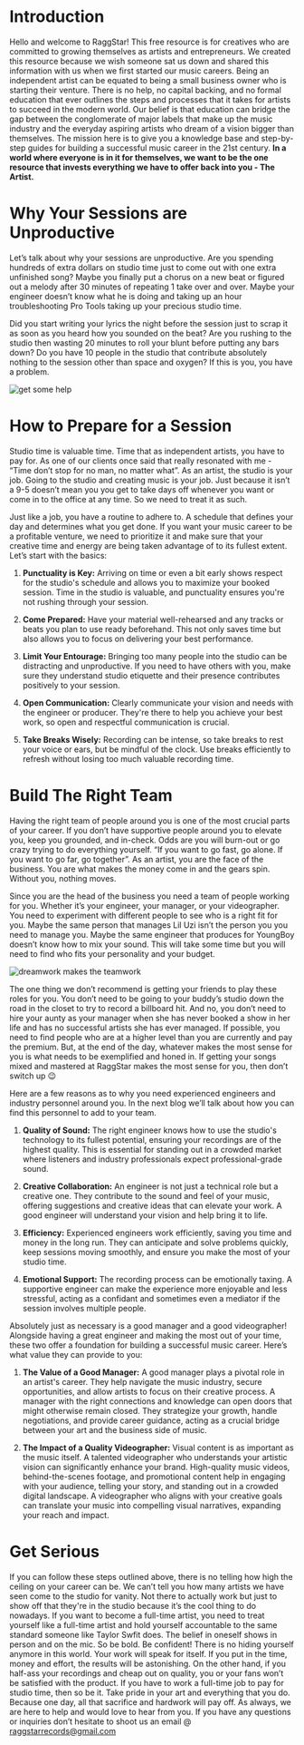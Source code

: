 <script lang='ts'>
  import BlogPageTemplate from '$lib/components/blog/BlogPageTemplate.svelte';
  import type { BlogCardProps, ASSETS_PATH } from '$lib/managers/BlogManager';
  import { orderedBlogPosts } from '$lib/managers/BlogManager';
  import { page } from '$app/stores';

  const blogPostInfo: BlogCardProps = orderedBlogPosts.find((post) => post.slug === $page.route.id?.split('/')[3]);
  const assetsUrl = `${ASSETS_PATH}/${blogPostInfo.image}`;

  const gif1 = `${assetsUrl}/gif1.gif`;
  const gif2 = `${assetsUrl}/gif2.gif`;
</script>

<BlogPageTemplate
  title={blogPostInfo.title}
  subtitle={blogPostInfo.subtitle}
  published_date={blogPostInfo.date_published}
  coverImg={blogPostInfo.image}>

# Introduction
Hello and welcome to RaggStar! This free resource is for creatives who are committed to growing themselves as artists and entrepreneurs. We created this resource because we wish someone sat us down and shared this information with us when we first started our music careers. Being an independent artist can be equated to being a small business owner who is starting their venture. There is no help, no capital backing, and no formal education that ever outlines the steps and processes that it takes for artists to succeed in the modern world. Our belief is that education can bridge the gap between the conglomerate of major labels that make up the music industry and the everyday aspiring artists who dream of a vision bigger than themselves. The mission here is to give you a knowledge base and step-by-step guides for building a successful music career in the 21st century. **In a world where everyone is in it for themselves, we want to be the one resource that invests everything we have to offer back into you - The Artist.**

# Why Your Sessions are Unproductive
Let’s talk about why your sessions are unproductive. Are you spending hundreds of extra dollars on studio time just to come out with one extra unfinished song? Maybe you finally put a chorus on a new beat or figured out a melody after 30 minutes of repeating 1 take over and over. Maybe your engineer doesn’t know what he is doing and taking up an hour troubleshooting Pro Tools taking up your precious studio time.

Did you start writing your lyrics the night before the session just to scrap it as soon as you heard how you sounded on the beat? Are you rushing to the studio then wasting 20 minutes to roll your blunt before putting any bars down?  Do you have 10 people in the studio that contribute absolutely nothing to the session other than space and oxygen? If this is you, you have a problem.

![get some help]({gif1})

# How to Prepare for a Session
Studio time is valuable time. Time that as independent artists, you have to pay for. As one of our clients once said that really resonated with me - “Time don’t stop for no man, no matter what”. As an artist, the studio is your job. Going to the studio and creating music is your job. Just because it isn’t a 9-5 doesn’t mean you you get to take days off whenever you want or come in to the office at any time. So we need to treat it as such.

Just like a job, you have a routine to adhere to. A schedule that defines your day and determines what you get done. If you want your music career to be a profitable venture, we need to prioritize it and make sure that your creative time and energy are being taken advantage of to its fullest extent. Let’s start with the basics:

1. **Punctuality is Key:** Arriving on time or even a bit early shows respect for the studio's schedule and allows you to maximize your booked session. Time in the studio is valuable, and punctuality ensures you're not rushing through your session.

2. **Come Prepared:** Have your material well-rehearsed and any tracks or beats you plan to use ready beforehand. This not only saves time but also allows you to focus on delivering your best performance.

3. **Limit Your Entourage:** Bringing too many people into the studio can be distracting and unproductive. If you need to have others with you, make sure they understand studio etiquette and their presence contributes positively to your session.

4. **Open Communication:** Clearly communicate your vision and needs with the engineer or producer. They're there to help you achieve your best work, so open and respectful communication is crucial.

5. **Take Breaks Wisely:** Recording can be intense, so take breaks to rest your voice or ears, but be mindful of the clock. Use breaks efficiently to refresh without losing too much valuable recording time.

# Build The Right Team
Having the right team of people around you is one of the most crucial parts of your career. If you don’t have supportive people around you to elevate you, keep you grounded, and in-check. Odds are you will burn-out or go crazy trying to do everything yourself. “If you want to go fast, go alone. If you want to go far, go together”. As an artist, you are the face of the business. You are what makes the money come in and the gears spin. Without you, nothing moves.

Since you are the head of the business you need a team of people working for you. Whether it’s your engineer, your manager, or your videographer. You need to experiment with different people to see who is a right fit for you. Maybe the same person that manages Lil Uzi isn’t the person you you need to manage you. Maybe the same engineer that produces for YoungBoy doesn’t know how to mix your sound. This will take some time but you will need to find who fits your personality and your budget.

![dreamwork makes the teamwork]({gif2})

The one thing we don’t recommend is getting your friends to play these roles for you. You don’t need to be going to your buddy’s studio down the road in the closet to try to record a billboard hit. And no, you don’t need to hire your aunty as your manager when she has never booked a show in her life and has no successful artists she has ever managed. If possible, you need to find people who are at a higher level than you are currently and pay the premium. But, at the end of the day, whatever makes the most sense for you is what needs to be exemplified and honed in. If getting your songs mixed and mastered at RaggStar makes the most sense for you, then don’t switch up 😉

Here are a few reasons as to why you need experienced engineers and industry personnel around you. In the next blog we’ll talk about how you can find this personnel to add to your team.

1. **Quality of Sound:** The right engineer knows how to use the studio's technology to its fullest potential, ensuring your recordings are of the highest quality. This is essential for standing out in a crowded market where listeners and industry professionals expect professional-grade sound.

2. **Creative Collaboration:** An engineer is not just a technical role but a creative one. They contribute to the sound and feel of your music, offering suggestions and creative ideas that can elevate your work. A good engineer will understand your vision and help bring it to life.

3. **Efficiency:** Experienced engineers work efficiently, saving you time and money in the long run. They can anticipate and solve problems quickly, keep sessions moving smoothly, and ensure you make the most of your studio time.

4. **Emotional Support:** The recording process can be emotionally taxing. A supportive engineer can make the experience more enjoyable and less stressful, acting as a confidant and sometimes even a mediator if the session involves multiple people.

Absolutely just as necessary is a good manager and a good videographer! Alongside having a great engineer and making the most out of your time, these two offer a foundation for building a successful music career. Here’s what value they can provide to you:

1. **The Value of a Good Manager:** A good manager plays a pivotal role in an artist's career. They help navigate the music industry, secure opportunities, and allow artists to focus on their creative process. A manager with the right connections and knowledge can open doors that might otherwise remain closed. They strategize your growth, handle negotiations, and provide career guidance, acting as a crucial bridge between your art and the business side of music.

2. **The Impact of a Quality Videographer:** Visual content is as important as the music itself. A talented videographer who understands your artistic vision can significantly enhance your brand. High-quality music videos, behind-the-scenes footage, and promotional content help in engaging with your audience, telling your story, and standing out in a crowded digital landscape. A videographer who aligns with your creative goals can translate your music into compelling visual narratives, expanding your reach and impact.

# Get Serious
If you can follow these steps outlined above, there is no telling how high the ceiling on your career can be. We can’t tell you how many artists we have seen come to the studio for vanity. Not there to actually work but just to show off that they're in the studio because it’s the cool thing to do nowadays. If you want to become a full-time artist, you need to treat yourself like a full-time artist and hold yourself accountable to the same standard someone like Taylor Swfit does. The belief in oneself shows in person and on the mic. So be bold. Be confident! There is no hiding yourself anymore in this world. Your work will speak for itself. If you put in the time, money and effort, the results will be astonishing. On the other hand, if you half-ass your recordings and cheap out on quality, you or your fans won’t be satisfied with the product. If you have to work a full-time job to pay for studio time, then so be it. Take pride in your art and everything that you do. Because one day, all that sacrifice and hardwork will pay off. As always, we are here to help and would love to hear from you. If you have any questions or inquiries don’t hesitate to shoot us an email  @ [raggstarrecords@gmail.com](mailto:raggstarrecords@gmail.com)

</BlogPageTemplate>
